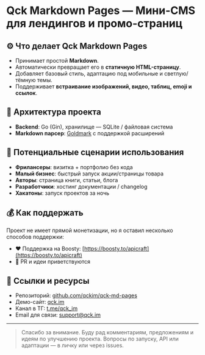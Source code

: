 # Qck Markdown Pages — Мини-CMS для лендингов и промо-страниц

## ⚙️ Что делает Qck Markdown Pages

- Принимает простой **Markdown**.
- Автоматически превращает его в **статичную HTML-страницу**.
- Добавляет базовый стиль, адаптацию под мобильные и светлую/тёмную темы.
- Поддерживает **встраивание изображений, видео, таблиц, emoji и ссылок**.

## 🧱 Архитектура проекта

- **Backend**: Go (Gin), хранилище — SQLite / файловая система
- **Markdown парсер**: [Goldmark](https://github.com/yuin/goldmark) с поддержкой расширений

## 🔄 Потенциальные сценарии использования

- **Фрилансеры**: визитка + портфолио без кода
- **Малый бизнес**: быстрый запуск акции/страницы товара
- **Авторы**: страница книги, статьи, блога
- **Разработчики**: хостинг документации / changelog
- **Хакатоны**: запуск проектов за ночь

## 💰 Как поддержать

Проект не имеет прямой монетизации, но я оставил несколько способов поддержки:

- ❤️ Поддержка на Boosty: [https://boosty.to/apicraft](https://boosty.to/apicraft)
- 🤝 PR и идеи приветствуются

## 📎 Ссылки и ресурсы

- Репозиторий: [github.com/qckim/qck-md-pages](https://github.com/qckim/qck-md-pages)
- Демо-сайт: [qck.im](https://qck.im)
- Канал в ТГ: [t.me/qck_im](https://t.me/qck_im)
- Email для связи: [support@qck.im](mailto:support@qck.im)

---

> Спасибо за внимание. Буду рад комментариям, предложениям и идеям по улучшению проекта. Вопросы по запуску, API или адаптации — в личку или через issues.


